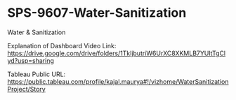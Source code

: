 # SPS-9607-Water-Sanitization
Water &amp; Sanitization


 Explanation of Dashboard Video Link: https://drive.google.com/drive/folders/1TkljbutriW6UrXC8XKMLB7YUltTgClyd?usp=sharing
 
 Tableau Public URL: https://public.tableau.com/profile/kajal.maurya#!/vizhome/WaterSanitizationProject/Story

